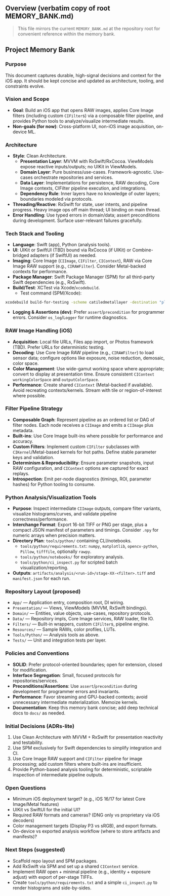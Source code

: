 ## Overview (verbatim copy of root MEMORY_BANK.md)

> This file mirrors the current `MEMORY_BANK.md` at the repository root for convenient reference within the memory bank.

## Project Memory Bank

### Purpose
This document captures durable, high-signal decisions and context for the iOS app. It should be kept concise and updated as architecture, tooling, and constraints evolve.

### Vision and Scope
- **Goal**: Build an iOS app that opens RAW images, applies Core Image filters (including custom `CIFilter`s) via a composable filter pipeline, and provides Python tools to analyze/visualize intermediate results.
- **Non-goals (for now)**: Cross-platform UI, non-iOS image acquisition, on-device ML.

### Architecture
- **Style**: Clean Architecture.
  - **Presentation Layer**: MVVM with RxSwift/RxCocoa. ViewModels expose reactive inputs/outputs; no UIKit in ViewModels.
  - **Domain Layer**: Pure business/use-cases. Framework-agnostic. Use-cases orchestrate repositories and services.
  - **Data Layer**: Implementations for persistence, RAW decoding, Core Image contexts, CIFilter pipeline execution, and integrations.
  - **Dependency Rule**: Inner layers have no knowledge of outer layers; boundaries modeled via protocols.
- **Threading/Reactive**: RxSwift for state, user intents, and pipeline progress. Heavy image ops off main thread; UI binding on main thread.
- **Error Handling**: Use typed errors in domain/data; assert preconditions during development. Surface user-relevant failures gracefully.

### Tech Stack and Tooling
- **Language**: Swift (app), Python (analysis tools).
- **UI**: UIKit or SwiftUI (TBD) bound via RxCocoa (if UIKit) or Combine-bridged adapters (if SwiftUI) as needed.
- **Imaging**: Core Image (`CIImage`, `CIFilter`, `CIContext`), RAW via Core Image RAW support (e.g., `CIRAWFilter`). Consider Metal-backed contexts for performance.
- **Package Manager**: Swift Package Manager (SPM) for all third-party Swift dependencies (e.g., RxSwift).
- **Build/Test**: XCTest via Xcode/`xcodebuild`.
  - Test command (SPM/Xcode):
```bash
xcodebuild build-for-testing -scheme catiledmetallayer -destination "platform=iOS Simulator,name=iPhone 16 Pro" -configuration Debug
```
- **Logging & Assertions (dev)**: Prefer `assert`/`precondition` for programmer errors. Consider `os_log`/`Logger` for runtime diagnostics.

### RAW Image Handling (iOS)
- **Acquisition**: Local file URLs, Files app import, or Photos framework (TBD). Prefer URLs for deterministic testing.
- **Decoding**: Use Core Image RAW pipeline (e.g., `CIRAWFilter`) to load sensor data; configure options like exposure, noise reduction, demosaic, color space.
- **Color Management**: Use wide-gamut working space where appropriate; convert to display at presentation time. Ensure consistent `CIContext` `workingColorSpace` and `outputColorSpace`.
- **Performance**: Create shared `CIContext` (Metal-backed if available). Avoid recreating contexts/kernels. Stream with tile or region-of-interest where possible.

### Filter Pipeline Strategy
- **Composable Graph**: Represent pipeline as an ordered list or DAG of filter nodes. Each node receives a `CIImage` and emits a `CIImage` plus metadata.
- **Built-ins**: Use Core Image built-ins where possible for performance and accuracy.
- **Custom Filters**: Implement custom `CIFilter` subclasses with `CIKernel`/Metal-based kernels for hot paths. Define stable parameter keys and validation.
- **Determinism & Reproducibility**: Ensure parameter snapshots, input RAW configuration, and `CIContext` options are captured for exact replays.
- **Introspection**: Emit per-node diagnostics (timings, ROI, parameter hashes) for Python tooling to consume.

### Python Analysis/Visualization Tools
- **Purpose**: Inspect intermediate `CIImage` outputs, compare filter variants, visualize histograms/curves, and validate pipeline correctness/performance.
- **Interchange Format**: Export 16-bit TIFF or PNG per stage, plus a compact JSON manifest of parameters and timings. Consider `.npy` for numeric arrays when precision matters.
- **Directory Plan**: `tools/python/` containing CLI/notebooks.
  - `tools/python/requirements.txt`: `numpy`, `matplotlib`, `opencv-python`, `Pillow`, `tifffile`, optionally `rawpy`.
  - `tools/python/notebooks/` for exploratory analysis.
  - `tools/python/ci_inspect.py` for scripted batch visualization/reporting.
- **Outputs**: `artifacts/analysis/<run-id>/stage-XX-<filter>.tiff` and `manifest.json` for each run.

### Repository Layout (proposed)
- `App/` — Application entry, composition root, DI wiring.
- `Presentation/` — Views, ViewModels (MVVM, RxSwift bindings).
- `Domain/` — Entities, value objects, use-cases, repository protocols.
- `Data/` — Repository impls, Core Image services, RAW loader, file IO.
- `Filters/` — Built-in wrappers, custom `CIFilter`s, pipeline engine.
- `Resources/` — Sample RAWs, color profiles, LUTs.
- `Tools/Python/` — Analysis tools as above.
- `Tests/` — Unit and integration tests per layer.

### Policies and Conventions
- **SOLID**: Prefer protocol-oriented boundaries; open for extension, closed for modification.
- **Interface Segregation**: Small, focused protocols for repositories/services.
- **Preconditions/Assertions**: Use `assert`/`precondition` during development for programmer errors and invariants.
- **Performance**: Favor streaming and GPU-backed contexts; avoid unnecessary intermediate materialization. Memoize kernels.
- **Documentation**: Keep this memory bank concise; add deep technical docs to `docs/` as needed.

### Initial Decisions (ADRs-lite)
1. Use Clean Architecture with MVVM + RxSwift for presentation reactivity and testability.
2. Use SPM exclusively for Swift dependencies to simplify integration and CI.
3. Use Core Image RAW support and `CIFilter` pipeline for image processing; add custom filters where built-ins are insufficient.
4. Provide Python-based analysis tooling for deterministic, scriptable inspection of intermediate pipeline outputs.

### Open Questions
- Minimum iOS deployment target? (e.g., iOS 16/17 for latest Core Image/Metal features)
- UIKit vs SwiftUI for the initial UI?
- Required RAW formats and cameras? (DNG only vs proprietary via iOS decoders)
- Color management targets (Display P3 vs sRGB), and export formats.
- On-device vs exported analysis workflow (where to store artifacts and manifests)?

### Next Steps (suggested)
- Scaffold repo layout and SPM packages.
- Add RxSwift via SPM and set up a shared `CIContext` service.
- Implement RAW open + minimal pipeline (e.g., identity + exposure adjust) with export of per-stage TIFFs.
- Create `tools/python/requirements.txt` and a simple `ci_inspect.py` to render histograms and side-by-sides.


